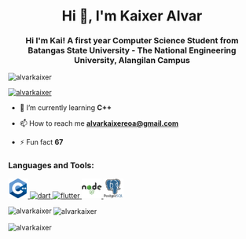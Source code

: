 <h1 align="center">Hi 👋, I'm Kaixer Alvar</h1>
<h3 align="center">Hi I'm Kai! A first year Computer Science Student from Batangas State University - The National Engineering University, Alangilan Campus</h3>

<p align="left"> <img src="https://komarev.com/ghpvc/?username=alvarkaixer&label=Profile%20views&color=0e75b6&style=flat" alt="alvarkaixer" /> </p>

<p align="left"> <a href="https://github.com/ryo-ma/github-profile-trophy"><img src="https://github-profile-trophy.vercel.app/?username=alvarkaixer" alt="alvarkaixer" /></a> </p>

- 🌱 I’m currently learning **C++**

- 📫 How to reach me **alvarkaixereoa@gmail.com**

- ⚡ Fun fact **67**

<p align="left">

<h3 align="left">Languages and Tools:</h3>
<p align="left"> <a href="https://www.w3schools.com/cpp/" target="_blank" rel="noreferrer"> <img src="https://raw.githubusercontent.com/devicons/devicon/master/icons/cplusplus/cplusplus-original.svg" alt="cplusplus" width="40" height="40"/> </a> <a href="https://dart.dev" target="_blank" rel="noreferrer"> <img src="https://www.vectorlogo.zone/logos/dartlang/dartlang-icon.svg" alt="dart" width="40" height="40"/> </a> <a href="https://flutter.dev" target="_blank" rel="noreferrer"> <img src="https://www.vectorlogo.zone/logos/flutterio/flutterio-icon.svg" alt="flutter" width="40" height="40"/> </a> <a href="https://nodejs.org" target="_blank" rel="noreferrer"> <img src="https://raw.githubusercontent.com/devicons/devicon/master/icons/nodejs/nodejs-original-wordmark.svg" alt="nodejs" width="40" height="40"/> </a> <a href="https://www.postgresql.org" target="_blank" rel="noreferrer"> <img src="https://raw.githubusercontent.com/devicons/devicon/master/icons/postgresql/postgresql-original-wordmark.svg" alt="postgresql" width="40" height="40"/> </a> </p>

<p><img align="left" src="https://github-readme-stats.vercel.app/api/top-langs?username=alvarkaixer&show_icons=true&locale=en&layout=compact" alt="alvarkaixer" /></p>

<p>&nbsp;<img align="center" src="https://github-readme-stats.vercel.app/api?username=alvarkaixer&show_icons=true&locale=en" alt="alvarkaixer" /></p>

<p><img align="center" src="https://github-readme-streak-stats.herokuapp.com/?user=alvarkaixer&" alt="alvarkaixer" /></p>
